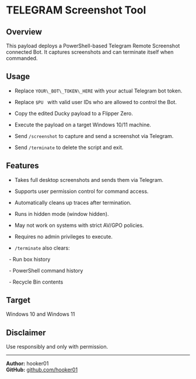 # TELEGRAM Screenshot Tool



## Overview

This payload deploys a PowerShell-based Telegram Remote Screenshot connected Bot. It captures screenshots and can terminate itself when commanded.



## Usage

- Replace `YOUR\_BOT\_TOKEN\_HERE` with your actual Telegram bot token.

- Replace `$PU ` with valid user IDs who are allowed to control the Bot.

- Copy the edited Ducky payload to a Flipper Zero.

- Execute the payload on a target Windows 10/11 machine.

- Send `/screenshot` to capture and send a screenshot via Telegram.

- Send `/terminate` to delete the script and exit.



## Features

- Takes full desktop screenshots and sends them via Telegram.

- Supports user permission control for command access.

- Automatically cleans up traces after termination.

- Runs in hidden mode (window hidden).

- May not work on systems with strict AV/GPO policies.

- Requires no admin privileges to execute.

- `/terminate` also clears:

&nbsp; - Run box history

&nbsp; - PowerShell command history

&nbsp; - Recycle Bin contents



## Target

Windows 10 and Windows 11



## Disclaimer

Use responsibly and only with permission.



---

**Author:** hooker01  
**GitHub:** [github.com/hooker01](https://github.com/hooker01)




